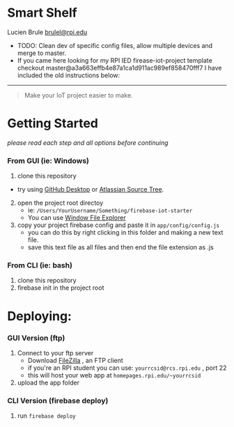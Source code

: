 # Smart Shelf
Lucien Brule <brulel@rpi.edu>

* TODO: Clean dev of specific config files, allow multiple devices and merge to master.
* If you came here looking for my RPI IED firease-iot-project template checkout master@a3a663effb4e87a1ca1d911ac989ef858470fff7 I have included the old instructions below:


-----
> Make your IoT project easier to make.

# Getting Started

*please read each step and all options before continuing*

### From GUI (ie: Windows)
1. clone this repository
  - try using [GitHub Desktop](https://desktop.github.com/)
		or [Atlassian Source Tree](https://www.sourcetreeapp.com/).
2. open the project root directoy
	- ie: ```/Users/YourUsername/Something/firebase-iot-starter```
	- You can use  [Window File Explorer](https://en.wikipedia.org/wiki/File_Explorer)
3. copy your project firebase config and paste it in ```app/config/config.js```
	- you can do this by right clicking in this folder and making a new text file.
	- save this text file as all files and then end the file extension as .js


### From CLI (ie: bash)

1. clone this repository
2. firebase init in the project root

# Deploying:

### GUI Version (ftp)

1. Connect to your ftp server
	- Download [FileZilla](https://filezilla-project.org/) , an FTP client
	- if you're an RPI student you can use: ```yourrcsid@rcs.rpi.edu``` , port 22
	- this will host your web app at ```homepages.rpi.edu/~yourrcsid```
2. upload the app folder

### CLI Version (firebase deploy)
1. run ```firebase deploy```

